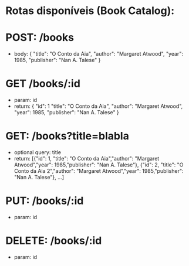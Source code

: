 # Rotas disponíveis (Book Catalog):

# POST: /books
- body:
{
  "title": "O Conto da Aia",
  "author": "Margaret Atwood",
  "year": 1985,
  "publisher": "Nan A. Talese"
}

# GET /books/:id
- param: id
- return:
{
  "id": 1
  "title": "O Conto da Aia",
  "author": "Margaret Atwood",
  "year": 1985,
  "publisher": "Nan A. Talese"
}

# GET: /books?title=blabla
- optional query: title
- return:
[{"id": 1, "title": "O Conto da Aia","author": "Margaret Atwood","year": 1985,"publisher": "Nan A. Talese"},
{"id": 2, "title": "O Conto da Aia 2","author": "Margaret Atwood","year": 1985,"publisher": "Nan A. Talese"}, ...]

# PUT: /books/:id
- param: id

# DELETE: /books/:id
- param: id

